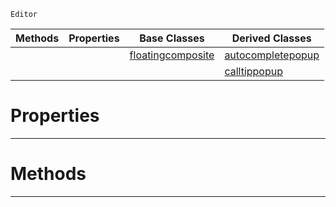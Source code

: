  `Editor`

|Methods|Properties|Base Classes|Derived Classes|
|---|---|---|---|
| | |[floatingcomposite](https://github.com/ZilchEngine/ZilchDocs/blob/master/code_reference/class_reference/floatingcomposite.md)|[autocompletepopup](https://github.com/ZilchEngine/ZilchDocs/blob/master/code_reference/class_reference/autocompletepopup.md)|
| | | |[calltippopup](https://github.com/ZilchEngine/ZilchDocs/blob/master/code_reference/class_reference/calltippopup.md)|


 #  Properties


---  
 #  Methods


---  
 

 